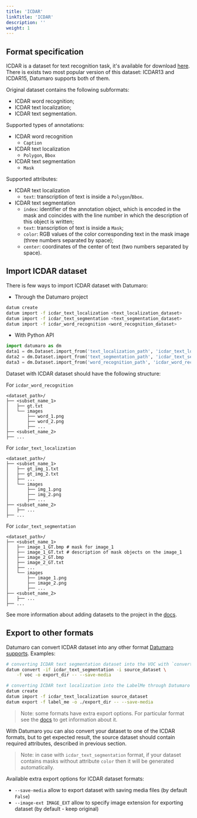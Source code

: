 ```yaml
---
title: 'ICDAR'
linkTitle: 'ICDAR'
description: ''
weight: 1
---
```



## Format specification
ICDAR is a dataset for text recognition task, it's available
for download [here](https://rrc.cvc.uab.es/). There is exists
two most popular version of this dataset: ICDAR13 and ICDAR15,
Datumaro supports both of them.

Original dataset contains the following subformats:
- ICDAR word recognition;
- ICDAR text localization;
- ICDAR text segmentation.

Supported types of annotations:
- ICDAR word recognition
  - `Caption`
- ICDAR text localization
  - `Polygon`, `Bbox`
- ICDAR text segmentation
  - `Mask`

Supported attributes:
- ICDAR text localization
  - `text`: transcription of text is inside a `Polygon`/`Bbox`.
- ICDAR text segmentation
  - `index`: identifier of the annotation object, which is encoded in the mask
    and coincides with the line number in which the description
    of this object is written;
  - `text`: transcription of text is inside a `Mask`;
  - `color`: RGB values of the color corresponding text in the mask image
    (three numbers separated by space);
  - `center`: coordinates of the center of text
    (two numbers separated by space).

## Import ICDAR dataset

There is few ways to import ICDAR dataset with Datumaro:
- Through the Datumaro project
``` bash
datum create
datum import -f icdar_text_localization <text_localization_dataset>
datum import -f icdar_text_segmentation <text_segmentation_dataset>
datum import -f icdar_word_recognition <word_recognition_dataset>
```
- With Python API
```python
import datumaro as dm
data1 = dm.Dataset.import_from('text_localization_path', 'icdar_text_localization')
data2 = dm.Dataset.import_from('text_segmentation_path', 'icdar_text_segmentation')
data3 = dm.Dataset.import_from('word_recognition_path', 'icdar_word_recognition')
```
Dataset with ICDAR dataset should have the following structure:

For `icdar_word_recognition`
```
<dataset_path>/
├── <subset_name_1>
│   ├── gt.txt
│   └── images
│       ├── word_1.png
│       ├── word_2.png
│       ├── ...
├── <subset_name_2>
├── ...
```
For `icdar_text_localization`
```
<dataset_path>/
├── <subset_name_1>
│   ├── gt_img_1.txt
│   ├── gt_img_2.txt
│   ├── ...
│   └── images
│       ├── img_1.png
│       ├── img_2.png
│       ├── ...
├── <subset_name_2>
│   ├── ...
├── ...
```
For `icdar_text_segmentation`
```
<dataset_path>/
├── <subset_name_1>
│   ├── image_1_GT.bmp # mask for image_1
│   ├── image_1_GT.txt # description of mask objects on the image_1
│   ├── image_2_GT.bmp
│   ├── image_2_GT.txt
│   ├── ...
│   └── images
│       ├── image_1.png
│       ├── image_2.png
│       ├── ...
├── <subset_name_2>
│   ├── ...
├── ...
```
See more information about adding datasets to the project in the
[docs](/docs/user-manual/command-reference/sources/#source-add).

## Export to other formats
Datumaro can convert ICDAR dataset into any other format
[Datumaro supports](/docs/user-manual/supported_formats/). Examples:
``` bash
# converting ICDAR text segmentation dataset into the VOC with `convert` command
datum convert -if icdar_text_segmentation -i source_dataset \
    -f voc -o export_dir -- --save-media
```
``` bash
# converting ICDAR text localization into the LabelMe through Datumaro project
datum create
datum import -f icdar_text_localization source_dataset
datum export -f label_me -o ./export_dir -- --save-media
```
> Note: some formats have extra export options. For particular format see the
> [docs](/docs/formats/) to get information about it.

With Datumaro you can also convert your dataset to one of the ICDAR formats,
but to get expected result, the source dataset should contain required
attributes, described in previous section.
> Note: in case with `icdar_text_segmentation` format, if your dataset contains
> masks without attribute `color` then it will be generated automatically.

Available extra export options for ICDAR dataset formats:
- `--save-media` allow to export dataset with saving media files
  (by default `False`)
- `--image-ext IMAGE_EXT` allow to specify image extension
  for exporting dataset (by default - keep original)
